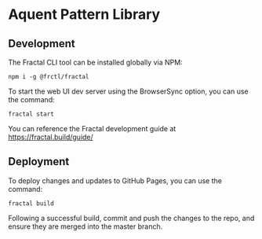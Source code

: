 # Aquent Pattern Library

## Development
The Fractal CLI tool can be installed globally via NPM:

`npm i -g @frctl/fractal`

To start the web UI dev server using the BrowserSync option, you can use the command:

`fractal start`

You can reference the Fractal development guide at https://fractal.build/guide/

## Deployment
To deploy changes and updates to GitHub Pages, you can use the command:

`fractal build`

Following a successful build, commit and push the changes to the repo, and ensure they are merged into the master branch.
